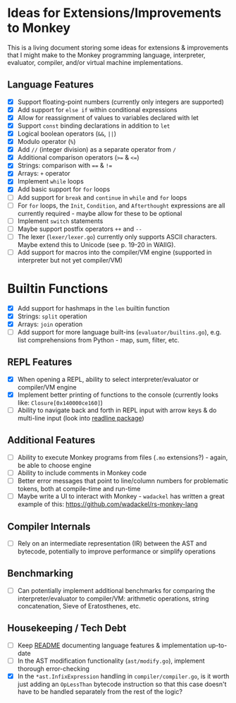 # Ideas for Extensions/Improvements to Monkey

This is a living document storing some ideas for extensions & improvements that I might make to the Monkey programming language, interpreter, evaluator, compiler, and/or virtual machine implementations.

## Language Features

- [x] Support floating-point numbers (currently only integers are supported)
- [x] Add support for `else if` within conditional expressions
- [x] Allow for reassignment of values to variables declared with let
- [x] Support `const` binding declarations in addition to `let`
- [x] Logical boolean operators (`&&`, `||`)
- [x] Modulo operator (`%`)
- [x] Add `//` (integer division) as a separate operator from `/`
- [x] Additional comparison operators (`>=` & `<=`)
- [x] Strings: comparison with `==` & `!=`
- [x] Arrays: `+` operator
- [x] Implement `while` loops
- [x] Add basic support for `for` loops
- [ ] Add support for `break` and `continue` in `while` and `for` loops
- [ ] For `for` loops, the `Init`, `Condition`, and `Afterthought` expressions are all currently required - maybe allow for these to be optional
- [ ] Implement `switch` statements
- [ ] Maybe support postfix operators `++` and `--`
- [ ] The lexer (`lexer/lexer.go`) currently only supports ASCII characters. Maybe extend this to Unicode (see p. 19-20 in WAIIG).
- [ ] Add support for macros into the compiler/VM engine (supported in interpreter but not yet compiler/VM)

# Builtin Functions

- [x] Add support for hashmaps in the `len` builtin function
- [x] Strings: `split` operation
- [x] Arrays: `join` operation
- [ ] Add support for more language built-ins (`evaluator/builtins.go`), e.g. list comprehensions from Python - map, sum, filter, etc.

## REPL Features

- [x] When opening a REPL, ability to select interpreter/evaluator or compiler/VM engine
- [x] Implement better printing of functions to the console (currently looks like: `Closure[0x140000ce160]`)
- [ ] Ability to navigate back and forth in REPL input with arrow keys & do multi-line input (look into [readline package](https://github.com/chzyer/readline))

## Additional Features

- [ ] Ability to execute Monkey programs from files (`.mo` extensions?) - again, be able to choose engine
- [ ] Ability to include comments in Monkey code
- [ ] Better error messages that point to line/column numbers for problematic tokens, both at compile-time and run-time
- [ ] Maybe write a UI to interact with Monkey - `wadackel` has written a great example of this: https://github.com/wadackel/rs-monkey-lang

## Compiler Internals

- [ ] Rely on an intermediate representation (IR) between the AST and bytecode, potentially to improve performance or simplify operations

## Benchmarking

- [ ] Can potentially implement additional benchmarks for comparing the interpreter/evaluator to compiler/VM: arithmetic operations, string concatenation, Sieve of Eratosthenes, etc.

## Housekeeping / Tech Debt

- [ ] Keep [README](README.md) documenting language features & implementation up-to-date
- [ ] In the AST modification functionality (`ast/modify.go`), implement thorough error-checking
- [x] In the `*ast.InfixExpression` handling in `compiler/compiler.go`, is it worth just adding an `OpLessThan` bytecode instruction so that this case doesn't have to be handled separately from the rest of the logic?
